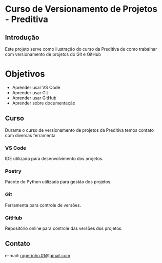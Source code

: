 # Curso de Versionamento de Projetos - Preditiva

## Introdução
Este projeto serve como ilustração do curso da Preditiva de como trabalhar com versionamento de projetos do Git e GitHub

# Objetivos

* Aprender usar VS Code
* Aprender usar Git
* Aprender usar GitHub
* Aprender sobre documentação

## Curso

Durante o curso de versionamento de projetos da Preditiva temos contato com diversas ferramenta

### VS Code
IDE utilizada para desenvolvimento dos projetos.

### Poetry
Pacote do Python utilizada para gestão dos projetos.

### Git
Ferramenta para controle de versões.

### GitHub
Repositório online para controle das versões dos projetos.

## Contato
e-mail: rogerinho.01@gmail.com